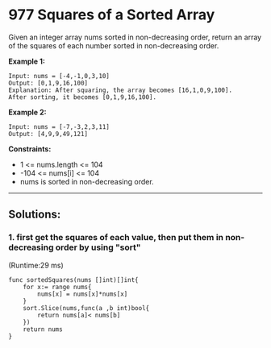 # 977 Squares of a Sorted Array

Given an integer array nums sorted in non-decreasing order, return an array of the squares of each number sorted in non-decreasing order.

**Example 1:**

```
Input: nums = [-4,-1,0,3,10]
Output: [0,1,9,16,100]
Explanation: After squaring, the array becomes [16,1,0,9,100].
After sorting, it becomes [0,1,9,16,100].
```

**Example 2:**

```
Input: nums = [-7,-3,2,3,11]
Output: [4,9,9,49,121]
```

**Constraints:**

- 1 <= nums.length <= 104
- -104 <= nums[i] <= 104
- nums is sorted in non-decreasing order.

<hr/>

## Solutions:

### 1. first get the squares of each value, then put them in non-decreasing order by using "sort"

(Runtime:29 ms)

```
func sortedSquares(nums []int)[]int{
    for x:= range nums{
        nums[x] = nums[x]*nums[x]
    }
    sort.Slice(nums,func(a ,b int)bool{
        return nums[a]< nums[b]
    })
    return nums
}
```
